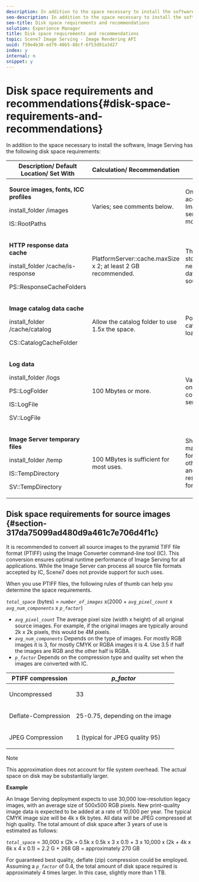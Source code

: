 ```yaml
---
description: In addition to the space necessary to install the software, Image Serving has the following disk space requirements 
seo-description: In addition to the space necessary to install the software, Image Serving has the following disk space requirements 
seo-title: Disk space requirements and recommendations
solution: Experience Manager
title: Disk space requirements and recommendations
topic: Scene7 Image Serving - Image Rendering API
uuid: f59e4b38-ed79-40b5-88cf-6f53d91a3d27
index: y
internal: n
snippet: y
---
```


# Disk space requirements and recommendations{#disk-space-requirements-and-recommendations}

In addition to the space necessary to install the software, Image Serving has the following disk space requirements:

<table id="table_0AE363AB76304F258A19E43500FE8423"> 
 <thead> 
  <tr> 
   <th class="entry"> <b>Description/ Default Location/ Set With</b> </th> 
   <th class="entry"> <b>Calculation/ Recommendation</b> </th> 
   <th class="entry"> <b>Comments</b> </th> 
  </tr> 
 </thead>
 <tbody> 
  <tr> 
   <td> <p><b>Source images, fonts, ICC profiles</b> </p> <p> <span class="filepath"> <span class="varname"> install_folder </span>/images </span> <span class="codeph"></span> </p> <p> <span class="codeph"> IS::RootPaths </span> </p> </td> 
   <td> <p>Varies; see comments below. </p> </td> 
   <td> <p>Only needs to be accessible to the Image Server; the servers never modify data. </p> </td> 
  </tr> 
  <tr> 
   <td> <p><b>HTTP response data cache</b> </p> <p> <span class="filepath"> <span class="varname"> install_folder </span>/cache/is-response </span> </p> <p> <span class="codeph"> PS::ResponseCacheFolders </span> </p> </td> 
   <td> <p> <span class="codeph"> PlatformServer::cache.maxSize </span> x 2; at least 2 GB recommended. </p> </td> 
   <td> <p>This cache also stores nested/embedded data and foreign source images. </p> </td> 
  </tr> 
  <tr> 
   <td> <p><b>Image catalog data cache</b> </p> <p> <span class="filepath"> <span class="varname"> install_folder </span>/cache/catalog </span> </p> <p> <span class="codeph"> CS::CatalogCacheFolder </span> </p> </td> 
   <td> <p>Allow the catalog folder to use 1.5x the space. </p> </td> 
   <td> <p>Populated when catalogs are loaded initially. </p> </td> 
  </tr> 
  <tr> 
   <td> <p><b>Log data</b> </p> <p> <span class="filepath"> <span class="varname"> install_folder </span>/logs </span> </p> <p> <span class="codeph"> PS::LogFolder </span> </p> <p> <span class="codeph"> IS::LogFile </span> </p> <p> <span class="codeph"> SV::LogFile </span> </p> </td> 
   <td> <p>100 Mbytes or more. </p> </td> 
   <td> <p>Varies depending on logging configuration and server use. </p> </td> 
  </tr> 
  <tr> 
   <td> <p><b>Image Server temporary files</b> </p> <p> <span class="filepath"> <span class="varname"> install_folder </span>/temp </span> </p> <p> <span class="codeph"> IS::TempDirectory </span> </p> <p> <span class="codeph"> SV::TempDirectory </span> </p> </td> 
   <td> <p>100 MBytes is sufficient for most uses. </p> </td> 
   <td> <p>Short-lived data; may be needed for source images other than PTIFFs and certain response image formats. </p> </td> 
  </tr> 
 </tbody> 
</table>

## Disk space requirements for source images {#section-317da75099ad480d9a461c7e706d4f1c}

It is recommended to convert all source images to the pyramid TIFF file format (PTIFF) using the Image Converter command-line tool (IC). This conversion ensures optimal runtime performance of Image Serving for all applications. While the Image Server can process all source file formats accepted by IC, Scene7 does not provide support for such uses.

When you use PTIFF files, the following rules of thumb can help you determine the space requirements.

*`total_space`* (bytes) = *`number_of_images`* x(2000 + *`avg_pixel_count`* x *`avg_num_components`* x *`p_factor`*)

* *`avg_pixel_count`* The average pixel size (width x height) of all original source images. For example, if the original images are typically around 2k x 2k pixels, this would be 4M pixels. 
* *`avg_num_components`* Depends on the type of images. For mostly RGB images it is 3, for mostly CMYK or RGBA images it is 4. Use 3.5 if half the images are RGB and the other half is RGBA. 
* *`p_factor`* Depends on the compression type and quality set when the images are converted with IC.

<table id="table_89995BECF30243569954819D07DA2A2F"> 
 <thead> 
  <tr> 
   <th class="entry"> <b>PTIFF compression</b> </th> 
   <th class="entry"> <b><i>p_factor</i></b> </th> 
  </tr> 
 </thead>
 <tbody> 
  <tr> 
   <td> <p>Uncompressed </p> </td> 
   <td> <p> 33 </p> </td> 
  </tr> 
  <tr> 
   <td> <p>Deflate-Compression </p> </td> 
   <td> <p> 25-0.75, depending on the image </p> </td> 
  </tr> 
  <tr> 
   <td> <p>JPEG Compression </p> </td> 
   <td> <p> 1 (typical for JPEG quality 95) </p> </td> 
  </tr> 
 </tbody> 
</table>

>[!NOTE]
>
>This approximation does not account for file system overhead. The actual space on disk may be substantially larger.

**Example**

An Image Serving deployment expects to use 30,000 low-resolution legacy images, with an average size of 500x500 RGB pixels. New print-quality image data is expected to be added at a rate of 10,000 per year. The typical CMYK image size will be 4k x 6k bytes. All data will be JPEG compressed at high quality. The total amount of disk space after 3 years of use is estimated as follows:

*`total_space`* = 30,000 x (2k + 0.5k x 0.5k x 3 x 0.1) + 3 x 10,000 x (2k + 4k x 6k x 4 x 0.1) = 2.2 G + 268 GB = approximately 270 GB

For guaranteed best quality, deflate (zip) compression could be employed. Assuming a *`p_factor`* of 0.4, the total amount of disk space required is approximately 4 times larger. In this case, slightly more than 1 TB. 
